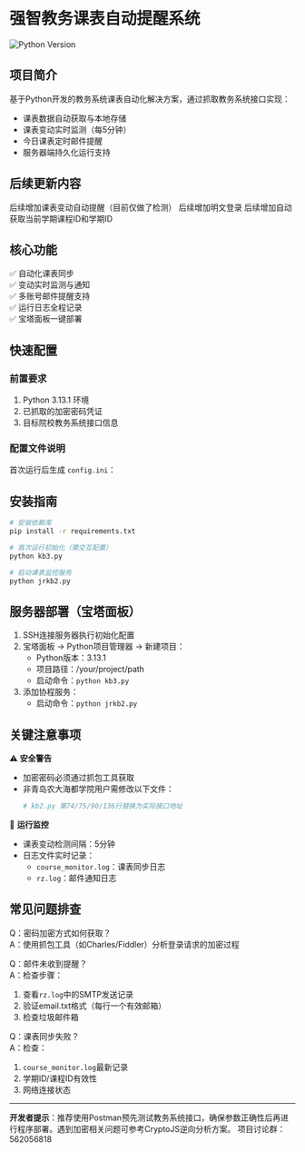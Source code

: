 # 强智教务课表自动提醒系统

![Python Version](https://img.shields.io/badge/Python-3.13.1-blue)

## 项目简介
基于Python开发的教务系统课表自动化解决方案，通过抓取教务系统接口实现：
- 课表数据自动获取与本地存储
- 课表变动实时监测（每5分钟）
- 今日课表定时邮件提醒
- 服务器端持久化运行支持
## 后续更新内容
后续增加课表变动自动提醒（目前仅做了检测）
后续增加明文登录
后续增加自动获取当前学期课程ID和学期ID
## 核心功能
✅ 自动化课表同步  
✅ 变动实时监测与通知  
✅ 多账号邮件提醒支持  
✅ 运行日志全程记录  
✅ 宝塔面板一键部署  

## 快速配置
### 前置要求
1. Python 3.13.1 环境
2. 已抓取的加密密码凭证
3. 目标院校教务系统接口信息

### 配置文件说明
首次运行后生成 `config.ini`：

## 安装指南
```bash
# 安装依赖库
pip install -r requirements.txt

# 首次运行初始化（需交互配置）
python kb3.py

# 启动课表监控服务
python jrkb2.py
```

## 服务器部署（宝塔面板）
1. SSH连接服务器执行初始化配置
2. 宝塔面板 → Python项目管理器 → 新建项目：
   - Python版本：3.13.1
   - 项目路径：/your/project/path
   - 启动命令：`python kb3.py`
3. 添加协程服务：
   - 启动命令：`python jrkb2.py`

## 关键注意事项
⚠️ **安全警告**  
- 加密密码必须通过抓包工具获取
- 非青岛农大海都学院用户需修改以下文件：
  ```python
  # kb2.py 第74/75/90/136行替换为实际接口地址
  ```

📅 **运行监控**  
- 课表变动检测间隔：5分钟
- 日志文件实时记录：
  - `course_monitor.log`：课表同步日志
  - `rz.log`：邮件通知日志

## 常见问题排查
Q：密码加密方式如何获取？  
A：使用抓包工具（如Charles/Fiddler）分析登录请求的加密过程

Q：邮件未收到提醒？  
A：检查步骤：
1. 查看`rz.log`中的SMTP发送记录
2. 验证email.txt格式（每行一个有效邮箱）
3. 检查垃圾邮件箱

Q：课表同步失败？  
A：检查：
1. `course_monitor.log`最新记录
2. 学期ID/课程ID有效性
3. 网络连接状态

---

**开发者提示**：推荐使用Postman预先测试教务系统接口，确保参数正确性后再进行程序部署。遇到加密相关问题可参考CryptoJS逆向分析方案。
项目讨论群：562056818
